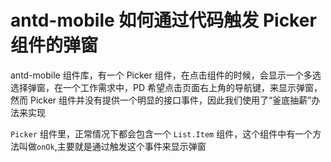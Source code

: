 # antd-mobile 如何通过代码触发 Picker 组件的弹窗

antd-mobile 组件库，有一个 Picker 组件，在点击组件的时候，会显示一个多选选择弹窗，在一个工作需求中，PD 希望点击页面右上角的导航键，来显示弹窗， 然而 Picker 组件并没有提供一个明显的接口事件，因此我们使用了“釜底抽薪”办法来实现

`Picker` 组件里，正常情况下都会包含一个 `List.Item` 组件，这个组件中有一个方法叫做`onOk`,主要就是通过触发这个事件来显示弹窗
